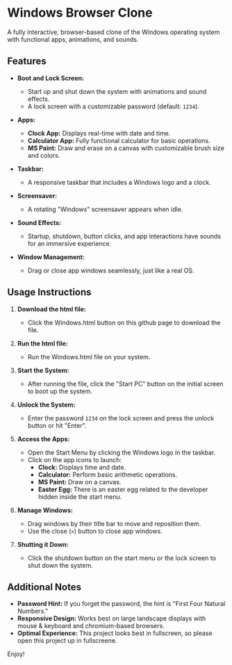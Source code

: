 # Windows Browser Clone

A fully interactive, browser-based clone of the Windows operating system with functional apps, animations, and sounds.

## Features

- **Boot and Lock Screen:**
  - Start up and shut down the system with animations and sound effects.
  - A lock screen with a customizable password (default: `1234`).

- **Apps:**
  - **Clock App:** Displays real-time with date and time.
  - **Calculator App:** Fully functional calculator for basic operations.
  - **MS Paint:** Draw and erase on a canvas with customizable brush size and colors.

- **Taskbar:**
  - A responsive taskbar that includes a Windows logo and a clock.

- **Screensaver:**
  - A rotating "Windows" screensaver appears when idle.

- **Sound Effects:**
  - Startup, shutdown, button clicks, and app interactions have sounds for an immersive experience.

- **Window Management:**
  - Drag or close app windows seamlessly, just like a real OS.

## Usage Instructions

1. **Download the html file:**
   - Click the Windows.html button on this github page to download the file.

2. **Run the html file:**
   - Run the Windows.html file on your system.

3. **Start the System:**
   - After running the file, click the "Start PC" button on the initial screen to boot up the system.

4. **Unlock the System:**
   - Enter the password `1234` on the lock screen and press the unlock button or hit "Enter".

5. **Access the Apps:**
   - Open the Start Menu by clicking the Windows logo in the taskbar.
   - Click on the app icons to launch:
     - **Clock:** Displays time and date.
     - **Calculator:** Perform basic arithmetic operations.
     - **MS Paint:** Draw on a canvas.
     - **Easter Egg:** There is an easter egg related to the developer hidden inside the start menu.

6. **Manage Windows:**
   - Drag windows by their title bar to move and reposition them.
   - Use the close (`×`) button to close app windows.

7. **Shutting it Down:**
   - Click the shutdown button on the start menu or the lock screen to shut down the system.

## Additional Notes

- **Password Hint:** If you forget the password, the hint is "First Four Natural Numbers."
- **Responsive Design:** Works best on large landscape displays with mouse & keyboard and chromium-based browsers.
- **Optimal Experience:** This project looks best in fullscreen, so please open this project up in fullscreene.

Enjoy!

